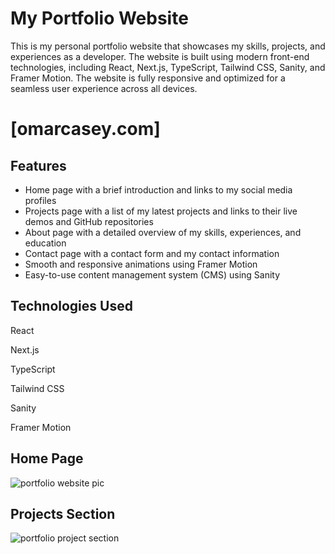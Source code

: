 # My Portfolio Website
This is my personal portfolio website that showcases my skills, projects, and experiences as a developer. The website is built using modern front-end technologies, including React, Next.js, TypeScript, Tailwind CSS, Sanity, and Framer Motion. The website is fully responsive and optimized for a seamless user experience across all devices.

# [omarcasey.com]

## Features
- Home page with a brief introduction and links to my social media profiles
- Projects page with a list of my latest projects and links to their live demos and GitHub repositories
- About page with a detailed overview of my skills, experiences, and education
- Contact page with a contact form and my contact information
- Smooth and responsive animations using Framer Motion
- Easy-to-use content management system (CMS) using Sanity
## Technologies Used
React

Next.js

TypeScript

Tailwind CSS

Sanity

Framer Motion

## Home Page
![portfolio website pic](https://user-images.githubusercontent.com/90979468/220246902-cd796afc-554e-4641-966c-de4c7250c447.png)

## Projects Section
![portfolio project section](https://user-images.githubusercontent.com/90979468/220247190-bec811c9-84c5-4161-b147-6a2661a8ffed.png)
